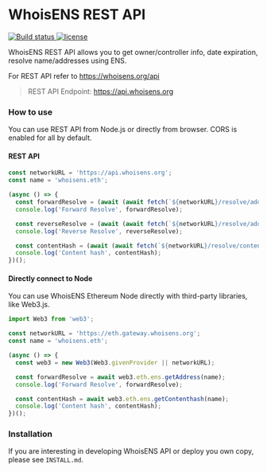 # WhoisENS REST API

<p>
  <a href="https://travis-ci.org/whoisens/whoisens-api">
    <img src="https://api.travis-ci.org/whoisens/whoisens-api.svg?branch=master" alt="Build status">
  </a>

  <a href="https://github.com/whoisens/whoisens-api/blob/master/LICENSE">
    <img src="https://img.shields.io/github/license/whoisens/whoisens-api.svg" alt="license">
  </a>
</p>


WhoisENS REST API allows you to get owner/controller info, date expiration, resolve name/addresses using ENS.

For REST API refer to https://whoisens.org/api

> REST API Endpoint: https://api.whoisens.org


### How to use

You can use REST API from Node.js or directly from browser. CORS is enabled for all by default.

#### REST API

```javascript
const networkURL = 'https://api.whoisens.org';
const name = 'whoisens.eth';

(async () => {
  const forwardResolve = (await (await fetch(`${networkURL}/resolve/address/${name}`)).json()).result;
  console.log('Forward Resolve', forwardResolve);

  const reverseResolve = (await (await fetch(`${networkURL}/resolve/address/${forwardResolve.result}`)).json()).result;
  console.log('Reverse Resolve', reverseResolve);

  const contentHash = (await (await fetch(`${networkURL}/resolve/contenthash/${name}`)).json()).result;
  console.log('Content hash', contentHash);
})();
```

#### Directly connect to Node

You can use WhoisENS Ethereum Node directly with  third-party libraries, like Web3.js.

```javascript
import Web3 from 'web3';

const networkURL = 'https://eth.gateway.whoisens.org';
const name = 'whoisens.eth';

(async () => {
  const web3 = new Web3(Web3.givenProvider || networkURL);

  const forwardResolve = await web3.eth.ens.getAddress(name);
  console.log('Forward Resolve', forwardResolve);

  const contentHash = await web3.eth.ens.getContenthash(name);
  console.log('Content hash', contentHash);
})();

```

### Installation

If you are interesting in developing WhoisENS API or deploy you own copy, please see `INSTALL.md`.
